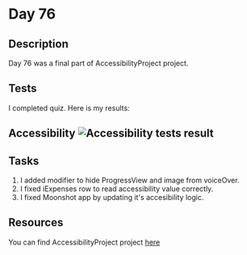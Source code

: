 # Day 76

## Description

Day 76 was a final part of AccessibilityProject project.

## Tests

I completed quiz.
Here is my results:

**Accessibility**
![Accessibility tests result](/Resources/Day_73/Results/Accessibility.jpg)
------

## Tasks

1. I added modifier to hide ProgressView and image from voiceOver.
2. I fixed iExpenses row to read accessibility value correctly.
3. I fixed Moonshot app by updating it's accesibility logic.

## Resources

You can find AccessibilityProject project [here](/Sources/AccessibilityProject/)